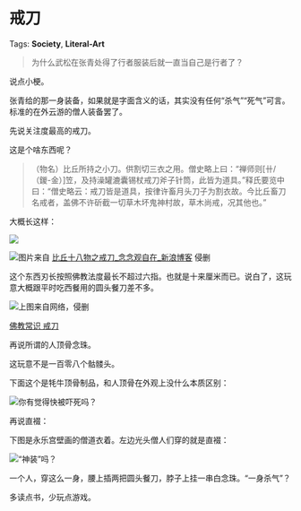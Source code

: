 # 戒刀

Tags: **Society**, **Literal-Art**

> 为什么武松在张青处得了行者服装后就一直当自己是行者了？



说点小梗。

张青给的那一身装备，如果就是字面含义的话，其实没有任何“杀气”“死气”可言。标准的在外云游的僧人装备罢了。

先说关注度最高的戒刀。

这是个啥东西呢？


> （物名）比丘所持之小刀。供割切三衣之用。僧史略上曰：“禅师则[卄/（鍐-金）]笠，及持澡罐漉囊锡杖戒刀斧子针筒，此皆为道具。”释氏要览中曰：“僧史略云：戒刀皆是道具，按律许畜月头刀子为割衣故。今比丘畜刀名戒者，盖佛不许斫截一切草木坏鬼神村故，草木尚戒，况其他也。”

大概长这样：

![](https://pic1.zhimg.com/50/v2-fa566d0d30f73123cf24b6b7b92e5561_720w.jpg?source=1940ef5c)  


![](https://pic1.zhimg.com/50/v2-9cb3c875e0a2a0a6ac74dcc40ab660ae_720w.jpg?source=1940ef5c)图片来自 [比丘十八物之戒刀\_念念观自在\_新浪博客](https://link.zhihu.com/?target=http%3A//blog.sina.cn/dpool/blog/s/blog_6463f0300102wn5h.html) 侵删

这个东西刃长按照佛教法度最长不超过六指。也就是十来厘米而已。说白了，这玩意大概跟平时吃西餐用的圆头餐刀差不多。

![](https://pica.zhimg.com/50/v2-76ea4790ad1510ff13f9a4a90d58db82_720w.jpg?source=1940ef5c)上图来自网络，侵删

[佛教常识 戒刀](https://link.zhihu.com/?target=http%3A//www.zhlzw.com/ls/wh097/29.html)  


再说所谓的人顶骨念珠。

这玩意不是一百零八个骷髅头。

下面这个是牦牛顶骨制品，和人顶骨在外观上没什么本质区别：

![](https://pic1.zhimg.com/50/v2-3560f3e15d2bde597afe44761fca0279_720w.jpg?source=1940ef5c)你有觉得快被吓死吗？

  


再说直裰：

下图是永乐宫壁画的僧道衣着。左边光头僧人们穿的就是直裰：

![](https://pic1.zhimg.com/50/v2-d62344f2727c78cb7acb245ecb663bf1_720w.jpg?source=1940ef5c)“神装”吗？

一个人，穿这么一身，腰上插两把圆头餐刀，脖子上挂一串白念珠。“一身杀气”？

  


多读点书，少玩点游戏。



